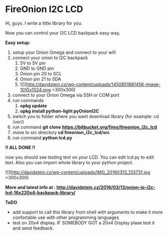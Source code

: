 # FireOnion I2C LCD  #

Hi, guys. I write a little library for you.

Now you can control your I2C LCD backpack easy way.

**Easy setup:**

1. setup your Onion Omega and connect to your wifi
2. connect your onion to I2C backpack 
	1. 5V to 5V pin
	2. GND to GND pin
	3. Onion pin 20 to SCL
	4. Onion pin 21 to SDA
	5. ![](http://davidstein.cz/wp-content/uploads/1450851881456-image-1010x1024.png =300x300)
3. connect to your Onion Omega via SSH or COM port
4. run commands
	1. **opkg update**
	2. **opkg install python-light pyOnionI2C**
5. switch you to folder where you want download library (for example: cd /usr/)
6. run command **git clone https://bitbucket.org/fires/fireonion_i2c_lcd**
7. move to src directory **cd fireonion_i2c_lcd/src**
8. run command **python lcd.py**

**!! ALL DONE !!**

now you should see testing text on your LCD. You can edit lcd.py to edit text. Also you can import whole library to your python project.

![](http://davidstein.cz/wp-content/uploads/IMG_20160313_133731.jpg =300x300)


**More and latest info at : [http://davidstein.cz/2016/03/13/onion-io-i2c-lcd-16x220x4-backpack-library/
](http://davidstein.cz/2016/03/13/onion-io-i2c-lcd-16x220x4-backpack-library/)**

**ToDO**

- add support to call this library from shell with arguments to make it more confortable use with other programming languages
- test on 20x4 display. IF SOMEBODY GOT a 20x4 Display plase test it and send feedback.

